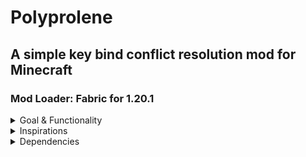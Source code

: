 # Polyprolene
## A simple key bind conflict resolution mod for Minecraft
### Mod Loader: Fabric for 1.20.1
<details>
<summary>Goal & Functionality</summary>
<p>Our primary goal is to provide a player with ability to see keybinds in their minecraft game that conflict with eachother due to various circumstances (most notably, mods)
We then aim to provide a friendly, intuitive, and searchable GUI to allow the player to choose the keybinding they want to use, and to favorite their results for future reference.
We also aim to provide a semi-autocomplete functionality when the player looks to search for their keybindings.</p>
</details>
<details>
    <summary>Inspirations</summary>
    <ul>
<li>
    <a href="https://modrinth.com/mod/keybinds">Keybinds Galore</a>
    <p>For providing the actual inspiration behind creating this mod, and a general intro to the keyboard for minecraft</p>
</li>
<li>
    <a href="https://modrinth.com/mod/too-many-binds">Too Many Binds</a>
<p>Especially for providing the idea of an auto complete, and a unique searchable GUI.</p>
</li>
<li>
    <a href="https://modrinth.com/mod/keybind-fix">Keybind Fix</a>
    <p>For pointing me into the right question to ask about resolving the bug from Keybinds Galore</p>
</li>
<li>
    <a href="https://modrinth.com/mod/keywizardlegacy"> Keywizard Legacy</a>
   <p>For pointing me in the right direciton when it came to accessing and utilizing the registry keys</p>
</li>
    </ul>
</details>
<details>
<summary>Dependencies</summary>
<ul>
<li>Fabric</li>
<li>Fabric API</li>
<li>Mod Menu</li>
<li>Cloth Config</li>
</ul>
</details>